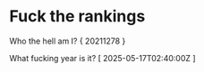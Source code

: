 # Fuck the rankings

Who the hell am I?
{ 20211278 }

What fucking year is it?
[ 2025-05-17T02:40:00Z ]
